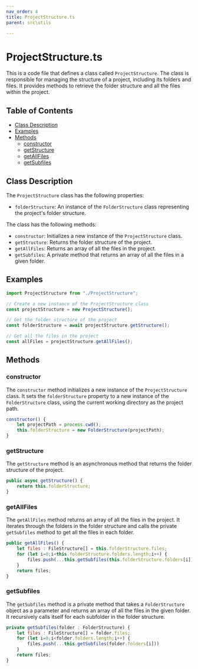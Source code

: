 ```yaml
---
nav_order: 4
title: ProjectStructure.ts
parent: src\utils

---
```


# ProjectStructure.ts

This is a code file that defines a class called `ProjectStructure`. The class is responsible for managing the structure of a project, including its folders and files. It provides methods to retrieve the folder structure and all the files within the project.

## Table of Contents

- [Class Description](#class-description)
- [Examples](#examples)
- [Methods](#methods)
  - [constructor](#constructor)
  - [getStructure](#getstructure)
  - [getAllFiles](#getallfiles)
  - [getSubfiles](#getsubfiles)

## Class Description

The `ProjectStructure` class has the following properties:

- `folderStructure`: An instance of the `FolderStructure` class representing the project's folder structure.

The class has the following methods:

- `constructor`: Initializes a new instance of the `ProjectStructure` class.
- `getStructure`: Returns the folder structure of the project.
- `getAllFiles`: Returns an array of all the files in the project.
- `getSubfiles`: A private method that returns an array of all the files in a given folder.

## Examples

```javascript
import ProjectStructure from "./ProjectStructure";

// Create a new instance of the ProjectStructure class
const projectStructure = new ProjectStructure();

// Get the folder structure of the project
const folderStructure = await projectStructure.getStructure();

// Get all the files in the project
const allFiles = projectStructure.getAllFiles();
```

## Methods

### constructor

The `constructor` method initializes a new instance of the `ProjectStructure` class. It sets the `folderStructure` property to a new instance of the `FolderStructure` class, using the current working directory as the project path.

```javascript
constructor() {
    let projectPath = process.cwd();
    this.folderStructure = new FolderStructure(projectPath);
}
```

### getStructure

The `getStructure` method is an asynchronous method that returns the folder structure of the project.

```javascript
public async getStructure() {
    return this.folderStructure;
}
```

### getAllFiles

The `getAllFiles` method returns an array of all the files in the project. It iterates through the folders in the folder structure and calls the private `getSubfiles` method to get all the files in each folder.

```javascript
public getAllFiles() {
    let files : FileStructure[] = this.folderStructure.files;
    for (let i=0;i<this.folderStructure.folders.length;i++) {
        files.push(...this.getSubfiles(this.folderStructure.folders[i]))
    }
    return files;
}
```

### getSubfiles

The `getSubfiles` method is a private method that takes a `FolderStructure` object as a parameter and returns an array of all the files in the given folder. It recursively calls itself for each subfolder in the folder structure.

```javascript
private getSubfiles(folder : FolderStructure) {
    let files : FileStructure[] = folder.files;
    for (let i=0;i<folder.folders.length;i++) {
        files.push(...this.getSubfiles(folder.folders[i]))
    }
    return files;
}
```